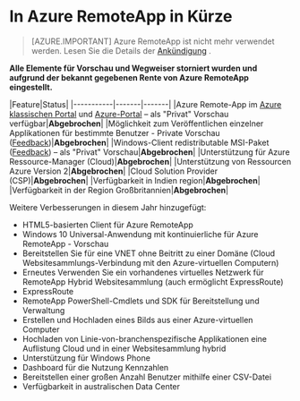<properties
    pageTitle="Was in Azure RemoteApp kommt | Microsoft Azure"
    description="Erfahren Sie, wenn neue Features für Azure RemoteApp zur Verfügung stehen"
    services="remoteapp"
    documentationCenter=""
    authors="lizap"
    manager="mbaldwin" />

<tags
    ms.service="remoteapp"
    ms.workload="compute"
    ms.tgt_pltfrm="NA"
    ms.devlang="NA"
    ms.topic="article"
    ms.date="09/19/2016"
    ms.author="elizapo" />

# <a name="whats-coming-in-azure-remoteapp"></a>In Azure RemoteApp in Kürze

> [AZURE.IMPORTANT]
> Azure RemoteApp ist nicht mehr verwendet werden. Lesen Sie die Details der [Ankündigung](https://go.microsoft.com/fwlink/?linkid=821148) .

**Alle Elemente für Vorschau und Wegweiser storniert wurden und aufgrund der bekannt gegebenen Rente von Azure RemoteApp eingestellt.**

|Feature|Status|
|-----------|-------|-------|
|Azure Remote-App im [Azure klassischen Portal](http://manage.windowsazure.com) und [Azure-Portal](https://portal.azure.com) – als "Privat" Vorschau verfügbar|**Abgebrochen**|
|Möglichkeit zum Veröffentlichen einzelner Applikationen für bestimmte Benutzer - Private Vorschau ([Feedback](https://feedback.azure.com/forums/247748-azure-remoteapp/suggestions/6067043-allow-the-ability-to-publish-specific-apps-to-spec/))|**Abgebrochen**|
|Windows-Client redistributable MSI-Paket ([Feedback](https://feedback.azure.com/forums/247748-azure-remoteapp/suggestions/6627191-client-deployment-provide-an-msi-package-to-allo/)) – als "Privat" Vorschau|**Abgebrochen**|
|Unterstützung für Azure Ressource-Manager (Cloud)|**Abgebrochen**|
|Unterstützung von Ressourcen Azure Version 2|**Abgebrochen**|
|Cloud Solution Provider (CSP)|**Abgebrochen**|
|Verfügbarkeit in Indien region|**Abgebrochen**|
|Verfügbarkeit in der Region Großbritannien|**Abgebrochen**|


Weitere Verbesserungen in diesem Jahr hinzugefügt:

- HTML5-basierten Client für Azure RemoteApp
- Windows 10 Universal-Anwendung mit kontinuierliche für Azure RemoteApp - Vorschau
- Bereitstellen Sie für eine VNET ohne Beitritt zu einer Domäne (Cloud Websitesammlungs-Verbindung mit den Azure-virtuellen Computern)
- Erneutes Verwenden Sie ein vorhandenes virtuelles Netzwerk für RemoteApp Hybrid Websitesammlung (auch ermöglicht ExpressRoute)
- ExpressRoute
- RemoteApp PowerShell-Cmdlets und SDK für Bereitstellung und Verwaltung
- Erstellen und Hochladen eines Bilds aus einer Azure-virtuellen Computer
- Hochladen von Linie-von-branchenspezifische Applikationen eine Auflistung Cloud und in einer Websitesammlung hybrid
- Unterstützung für Windows Phone
- Dashboard für die Nutzung Kennzahlen
- Bereitstellen einer großen Anzahl Benutzer mithilfe einer CSV-Datei
- Verfügbarkeit in australischen Data Center
 